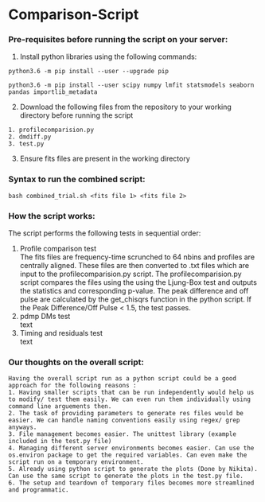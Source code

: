 # Comparison-Script

### Pre-requisites before running the script on your server:

1. Install python libraries using the following commands:

```
python3.6 -m pip install --user --upgrade pip

python3.6 -m pip install --user scipy numpy lmfit statsmodels seaborn pandas importlib_metadata

```

2. Download the following files from the repository to your working directory before running the script
```
1. profilecomparision.py
2. dmdiff.py
3. test.py

```
3. Ensure fits files are present in the working directory

### **Syntax to run the combined script:**
```
bash combined_trial.sh <fits file 1> <fits file 2>
```
### **How the script works:**
The script performs the following tests in sequential order:
1. Profile comparison test
<br /> The fits files are frequency-time scrunched to 64 nbins and profiles are centrally aligned. These files are then converted to .txt files which are input to the profilecomparision.py script. The profilecomparision.py script compares the files using the using the Ljung-Box test and outputs the statistics and corresponding p-value. The peak difference and off pulse are calculated by the get_chisqrs function in the python script. If the Peak Difference/Off Pulse < 1.5, the test passes.<br />
2. pdmp DMs test
<br /> text <br />
3. Timing and residuals test
<br /> text <br />
### **Our thoughts on the overall script:**
```
Having the overall script run as a python script could be a good approach for the following reasons :
1. Having smaller scripts that can be run independently would help us to modify/ test them easily. We can even run them individually using command line arguements then.
2. The task of providing parameters to generate res files would be easier. We can handle naming conventions easily using regex/ grep anyways.
3. File management becomes easier. The unittest library (example included in the test.py file)
4. Managing different server environments becomes easier. Can use the os.environ package to get the required variables. Can even make the script run on a temporary environment.
5. Already using python script to generate the plots (Done by Nikita). Can use the same script to generate the plots in the test.py file. 
6. The setup and teardown of temporary files becomes more streamlined and programmatic.

```
